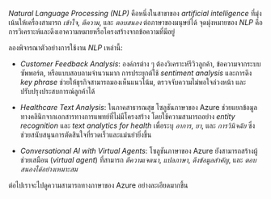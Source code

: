 
_Natural Language Processing (NLP)_ คือหนึ่งในสาขาของ _artificial intelligence_ ที่มุ่งเน้นให้เครื่องสามารถ _เข้าใจ_, _ตีความ_, และ _ตอบสนอง_ ต่อภาษาของมนุษย์ได้ จุดมุ่งหมายของ _NLP_ คือการวิเคราะห์และดึงเอาความหมายหรือโครงสร้างจากข้อความที่มีอยู่

ลองพิจารณาตัวอย่างการใช้งาน _NLP_ เหล่านี้:

- _Customer Feedback Analysis_: องค์กรต่าง ๆ ต้องวิเคราะห์รีวิวลูกค้า, ข้อความจากระบบซัพพอร์ต, หรือแบบสอบถามจำนวนมาก การประยุกต์ใช้ _sentiment analysis_ และการดึง _key phrase_ ช่วยให้ธุรกิจสามารถมองเห็นแนวโน้ม, ตรวจจับความไม่พอใจล่วงหน้า และปรับปรุงประสบการณ์ลูกค้าได้

- _Healthcare Text Analysis_: ในภาคสาธารณสุข โซลูชันภาษาของ Azure ช่วยแยกข้อมูลทางคลินิกจากเอกสารทางการแพทย์ที่ไม่มีโครงสร้าง โดยใช้ความสามารถอย่าง _entity recognition_ และ _text analytics for health_ เพื่อระบุ _อาการ_, _ยา_, และ _การวินิจฉัย_ ซึ่งช่วยสนับสนุนการตัดสินใจที่รวดเร็วและแม่นยำยิ่งขึ้น

- _Conversational AI with Virtual Agents_: โซลูชันภาษาของ Azure ยังสามารถสร้างผู้ช่วยเสมือน (_virtual agent_) ที่สามารถ _ตีความเจตนา_, _แปลภาษา_, _ดึงข้อมูลสำคัญ_, และ _ตอบสนองได้อย่างเหมาะสม_

ต่อไปเราจะไปดูความสามารถทางภาษาของ Azure อย่างละเอียดมากขึ้น

